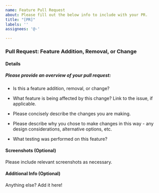 ```yaml
---
name: Feature Pull Request
about: Please fill out the below info to include with your PR.
title: "[PR]"
labels: ''
assignees: '@-'

---
```


<h3>Pull Request: Feature Addition, Removal, or Change</h3>

<h4>Details</h4>

<h5>Please provide an overview of your pull request:</h5>

- Is this a feature addition, removal, or change?


- What feature is being affected by this change? Link to the issue, if applicable.


- Please concisely describe the changes you are making.


- Please describe why you chose to make changes in this way - any design considerations, alternative options, etc. 

 
- What testing was performed on this feature? 

<h4>Screenshots (Optional)</h4> 
Please include relevant screenshots as necessary. 

<h4>Additional Info (Optional)</h4>
Anything else? Add it here! 


